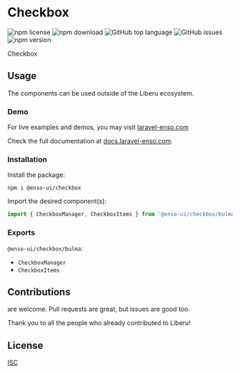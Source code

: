 # Checkbox

![npm license](https://img.shields.io/npm/l/@enso-ui/checkbox.svg) 
![npm download](https://img.shields.io/npm/dm/@enso-ui/checkbox.svg) 
![GitHub top language](https://img.shields.io/github/languages/top/enso-ui/checkbox.svg) 
![GitHub issues](https://img.shields.io/github/issues/enso-ui/checkbox.svg) 
![npm version](https://img.shields.io/npm/v/@enso-ui/checkbox.svg) 

Checkbox

## Usage
The components can be used outside of the Liberu ecosystem.

### Demo

For live examples and demos, you may visit [laravel-enso.com](https://www.laravel-enso.com)

Check the full documentation at  [docs.laravel-enso.com](https://docs.laravel-enso.com).

### Installation

Install the package:
```
npm i @enso-ui/checkbox
```
Import the desired component(s):
```js
import { CheckboxManager, CheckboxItems } from '@enso-ui/checkbox/bulma';
```

### Exports

`@enso-ui/checkbox/bulma`:
- `CheckboxManager`
- `CheckboxItems`

## Contributions

are welcome. Pull requests are great, but issues are good too.

Thank you to all the people who already contributed to Liberu!

## License

[ISC](https://opensource.org/licenses/ISC)

